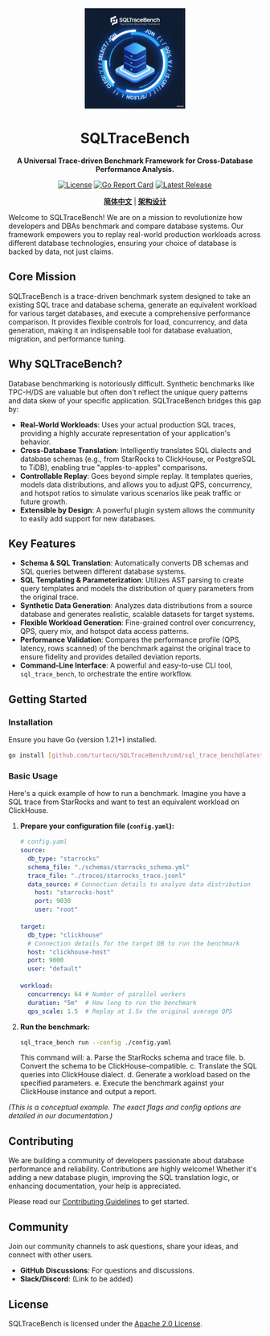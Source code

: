<div align="center">
  <img src="logo.png" alt="SQLTraceBench Logo" width="200" height="200">
  <h1>SQLTraceBench</h1>
  <p>
    <strong>A Universal Trace-driven Benchmark Framework for Cross-Database Performance Analysis.</strong>
  </p>
  <p>
    <!--<a href="https://github.com/turtacn/SQLTraceBench/actions/workflows/go.yml"><img src="https://github.com/turtacn/SQLTraceBench/actions/workflows/go.yml/badge.svg" alt="Build Status"></a>-->
    <a href="https://github.com/turtacn/SQLTraceBench/blob/main/LICENSE"><img src="https://img.shields.io/badge/License-Apache_2.0-blue.svg" alt="License"></a>
    <a href="https://goreportcard.com/report/github.com/turtacn/SQLTraceBench"><img src="https://goreportcard.com/badge/github.com/turtacn/SQLTraceBench" alt="Go Report Card"></a>
    <a href="https://github.com/turtacn/SQLTraceBench/releases"><img src="https://img.shields.io/github/v/release/turtacn/SQLTraceBench" alt="Latest Release"></a>
  </p>
  <p>
    <a href="README-zh.md"><strong>简体中文</strong></a> | <a href="docs/architecture.md"><strong>架构设计</strong></a>
  </p>
</div>

Welcome to SQLTraceBench! We are on a mission to revolutionize how developers and DBAs benchmark and compare database systems. Our framework empowers you to replay real-world production workloads across different database technologies, ensuring your choice of database is backed by data, not just claims.

## Core Mission

SQLTraceBench is a trace-driven benchmark system designed to take an existing SQL trace and database schema, generate an equivalent workload for various target databases, and execute a comprehensive performance comparison. It provides flexible controls for load, concurrency, and data generation, making it an indispensable tool for database evaluation, migration, and performance tuning.

## Why SQLTraceBench?

Database benchmarking is notoriously difficult. Synthetic benchmarks like TPC-H/DS are valuable but often don't reflect the unique query patterns and data skew of your specific application. SQLTraceBench bridges this gap by:

* **Real-World Workloads**: Uses your actual production SQL traces, providing a highly accurate representation of your application's behavior.
* **Cross-Database Translation**: Intelligently translates SQL dialects and database schemas (e.g., from StarRocks to ClickHouse, or PostgreSQL to TiDB), enabling true "apples-to-apples" comparisons.
* **Controllable Replay**: Goes beyond simple replay. It templates queries, models data distributions, and allows you to adjust QPS, concurrency, and hotspot ratios to simulate various scenarios like peak traffic or future growth.
* **Extensible by Design**: A powerful plugin system allows the community to easily add support for new databases.

## Key Features

* **Schema & SQL Translation**: Automatically converts DB schemas and SQL queries between different database systems.
* **SQL Templating & Parameterization**: Utilizes AST parsing to create query templates and models the distribution of query parameters from the original trace.
* **Synthetic Data Generation**: Analyzes data distributions from a source database and generates realistic, scalable datasets for target systems.
* **Flexible Workload Generation**: Fine-grained control over concurrency, QPS, query mix, and hotspot data access patterns.
* **Performance Validation**: Compares the performance profile (QPS, latency, rows scanned) of the benchmark against the original trace to ensure fidelity and provides detailed deviation reports.
* **Command-Line Interface**: A powerful and easy-to-use CLI tool, `sql_trace_bench`, to orchestrate the entire workflow.

## Getting Started

### Installation

Ensure you have Go (version 1.21+) installed.

```bash
go install [github.com/turtacn/SQLTraceBench/cmd/sql_trace_bench@latest](https://github.com/turtacn/SQLTraceBench/cmd/sql_trace_bench@latest)
````

### Basic Usage

Here's a quick example of how to run a benchmark. Imagine you have a SQL trace from StarRocks and want to test an equivalent workload on ClickHouse.

1.  **Prepare your configuration file (`config.yaml`):**

    ```yaml
    # config.yaml
    source:
      db_type: "starrocks"
      schema_file: "./schemas/starrocks_schema.yml"
      trace_file: "./traces/starrocks_trace.jsonl"
      data_source: # Connection details to analyze data distribution
        host: "starrocks-host"
        port: 9030
        user: "root"

    target:
      db_type: "clickhouse"
      # Connection details for the target DB to run the benchmark
      host: "clickhouse-host"
      port: 9000
      user: "default"

    workload:
      concurrency: 64 # Number of parallel workers
      duration: "5m"  # How long to run the benchmark
      qps_scale: 1.5  # Replay at 1.5x the original average QPS
    ```

2.  **Run the benchmark:**

    ```bash
    sql_trace_bench run --config ./config.yaml
    ```

    This command will:
    a. Parse the StarRocks schema and trace file.
    b. Convert the schema to be ClickHouse-compatible.
    c. Translate the SQL queries into ClickHouse dialect.
    d. Generate a workload based on the specified parameters.
    e. Execute the benchmark against your ClickHouse instance and output a report.

*(This is a conceptual example. The exact flags and config options are detailed in our documentation.)*

## Contributing

We are building a community of developers passionate about database performance and reliability. Contributions are highly welcome! Whether it's adding a new database plugin, improving the SQL translation logic, or enhancing documentation, your help is appreciated.

Please read our [Contributing Guidelines](https://www.google.com/search?q=./CONTRIBUTING.md) to get started.

## Community

Join our community channels to ask questions, share your ideas, and connect with other users.

  * **GitHub Discussions**: For questions and discussions.
  * **Slack/Discord**: (Link to be added)

## License

SQLTraceBench is licensed under the [Apache 2.0 License](https://www.google.com/search?q=./LICENSE).